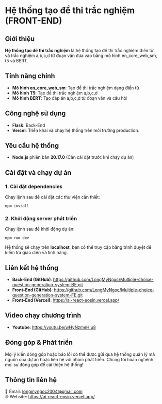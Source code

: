 # Hệ thống tạo đề thi trắc nghiệm (FRONT-END)

## Giới thiệu
**Hệ thống tạo đề thi trắc nghiệm** là hệ thống tạo đề thi trắc nghiệm điền từ và trắc nghiệm a,b,c,d từ đoạn văn đưa vào bằng mô hình en_core_web_sm, t5 và BERT.

## Tính năng chính 
- **Mô hình en_core_web_sm**: Tạo đề thi trắc nghiệm dạng điền từ
- **Mô hình T5**: Tạo đề thi trắc nghiệm a,b,c,d
- **Mô hình BERT**: Tạo đáp án a,b,c,d từ đoạn văn và câu hỏi

## Công nghệ sử dụng
- **Flask**: Back-End
- **Vercel**: Triển khai và chạy hệ thống trên môi trường production.

## Yêu cầu hệ thống
- **Node.js** phiên bản **20.17.0** (Cần cài đặt trước khi chạy dự án)

## Cài đặt và chạy dự án
### 1. Cài đặt dependencies
Chạy lệnh sau để cài đặt các thư viện cần thiết:
```bash
npm install
```

### 2. Khởi động server phát triển
Chạy lệnh sau để khởi động dự án:
```bash
npm run dev
```

Hệ thống sẽ chạy trên **localhost**, bạn có thể truy cập bằng trình duyệt để kiểm tra giao diện và tính năng.

## Liên kết hệ thống
- **Back-End (GitHub)**: https://github.com/LongMyNgoc/Multiple-choice-question-generation-system-BE.git
- **Front-End (GitHub)**: https://github.com/LongMyNgoc/Multiple-choice-question-generation-system-FE.git
- **Front-End (Vercel)**: https://ai-react-eosin.vercel.app/

## Video chạy chương trình
- **Youtube**: https://youtu.be/wHyNzmeHIu8

## Đóng góp & Phát triển
Mọi ý kiến đóng góp hoặc báo lỗi có thể được gửi qua hệ thống quản lý mã nguồn của dự án hoặc liên hệ với nhóm phát triển. Chúng tôi hoan nghênh mọi sự đóng góp để cải thiện hệ thống!

## Thông tin liên hệ
📧 Email: longmyngoc2004@gmail.com  
🌐 Website: https://ai-react-eosin.vercel.app/
